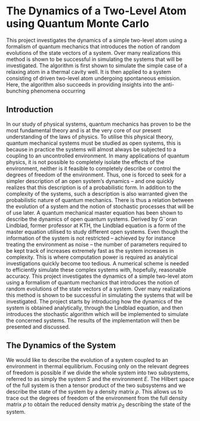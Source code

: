 # The Dynamics of a Two-Level Atom using Quantum Monte Carlo


This project investigates the dynamics of a simple two-level atom using a formalism of quantum mechanics that introduces the notion of random evolutions of the state vectors of a system. Over many realizations this method is shown to be successful in simulating the systems that will be investigated. The algorithm is first shown to simulate the simple case of a relaxing atom in a thermal cavity well. It is then applied to a system consisting of driven two-level atom undergoing spontaneous emission. Here, the algorithm also succeeds in providing insights into the anti-bunching phenomena occurring


## Introduction

In our study of physical systems, quantum mechanics has proven to be the most fundamental theory and
is at the very core of our present understanding of the laws of physics. To utilise this physical theory,
quantum mechanical systems must be studied as open systems, this is because in practice the systems
will almost always be subjected to a coupling to an uncontrolled environment. In many applications of
quantum physics, it is not possible to completely isolate the effects of the environment, neither is it feasible
to completely describe or control the degrees of freedom of the environment. Thus, one is forced to seek for
a simpler description of an open system’s dynamics – and one quickly realizes that this description is of a
probabilistic form.
In addition to the complexity of the systems, such a description is also warranted given the probabilistic
nature of quantum mechanics. There is thus a relation between the evolution of a system and the notion of
stochastic processes that will be of use later. A quantum mechanical master equation has been shown to
describe the dynamics of open quantum systems. Derived by G¨oran Lindblad, former professor at KTH, the
Lindblad equation is a form of the master equation utilised to study different open systems.
Even though the information of the system is not restricted – achieved by for instance treating the
environment as noise – the number of parameters required to be kept track of increases extremely fast as
the system increases in complexity. This is where computation power is required as analytical investigations
quickly become too tedious. A numerical scheme is needed to efficiently simulate these complex systems
with, hopefully, reasonable accuracy.
This project investigates the dynamics of a simple two-level atom using a formalism of quantum mechanics
that introduces the notion of random evolutions of the state vectors of a system. Over many realizations
this method is shown to be successful in simulating the systems that will be investigated. The project starts
by introducing how the dynamics of the system is obtained analytically, through the Lindblad equation, and
then introduces the stochastic algorithm which will be implemented to simulate the concerned systems. The
results of the implementation will then be presented and discussed.



## The Dynamics of the System

We would like to describe the evolution of a system coupled to an environment in thermal equilibrium. Focusing only on the relevant degrees of freedom is possible if we divide the whole system into two subsystems, referred to as simply the system $S$ and the environment $E$. The Hilbert space of the full system is then a tensor product of the two subsystems and we describe the state of the system by a density matrix $\rho$. This allows us to trace out the degrees of freedom of the environment from the full density matrix $\rho$ to obtain the reduced density matrix $\rho_S$ describing the state of the system.
